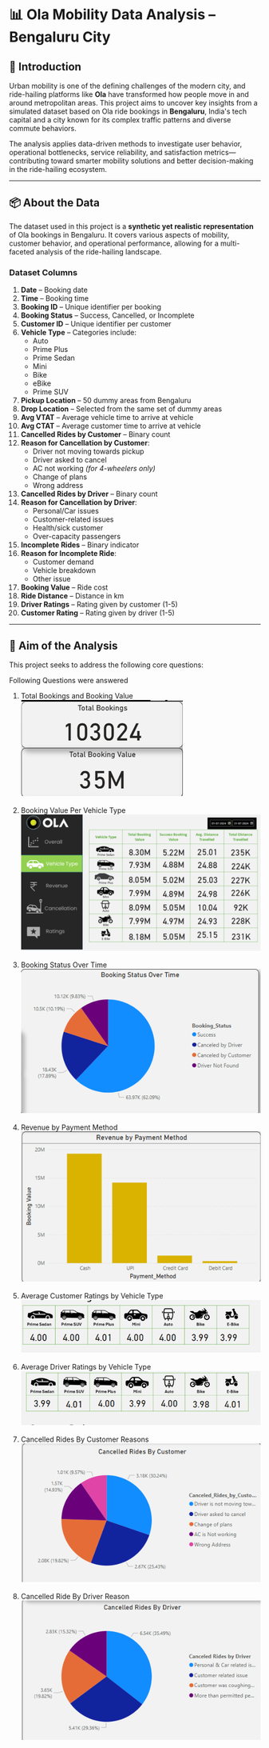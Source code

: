 # 📊 Ola Mobility Data Analysis – Bengaluru City

## 📝 Introduction

Urban mobility is one of the defining challenges of the modern city, and ride-hailing platforms like **Ola** have transformed how people move in and around metropolitan areas. This project aims to uncover key insights from a simulated dataset based on Ola ride bookings in **Bengaluru**, India's tech capital and a city known for its complex traffic patterns and diverse commute behaviors.

The analysis applies data-driven methods to investigate user behavior, operational bottlenecks, service reliability, and satisfaction metrics—contributing toward smarter mobility solutions and better decision-making in the ride-hailing ecosystem.

---

## 📦 About the Data

The dataset used in this project is a **synthetic yet realistic representation** of Ola bookings in Bengaluru. It covers various aspects of mobility, customer behavior, and operational performance, allowing for a multi-faceted analysis of the ride-hailing landscape.

### Dataset Columns

1. **Date** – Booking date  
2. **Time** – Booking time  
3. **Booking ID** – Unique identifier per booking  
4. **Booking Status** – Success, Cancelled, or Incomplete  
5. **Customer ID** – Unique identifier per customer  
6. **Vehicle Type** – Categories include:  
   - Auto  
   - Prime Plus  
   - Prime Sedan  
   - Mini  
   - Bike  
   - eBike  
   - Prime SUV  
7. **Pickup Location** – 50 dummy areas from Bengaluru  
8. **Drop Location** – Selected from the same set of dummy areas  
9. **Avg VTAT** – Average vehicle time to arrive at vehicle  
10. **Avg CTAT** – Average customer time to arrive at vehicle  
11. **Cancelled Rides by Customer** – Binary count  
12. **Reason for Cancellation by Customer**:  
    - Driver not moving towards pickup  
    - Driver asked to cancel  
    - AC not working *(for 4-wheelers only)*  
    - Change of plans  
    - Wrong address  
13. **Cancelled Rides by Driver** – Binary count  
14. **Reason for Cancellation by Driver**:  
    - Personal/Car issues  
    - Customer-related issues  
    - Health/sick customer  
    - Over-capacity passengers  
15. **Incomplete Rides** – Binary indicator  
16. **Reason for Incomplete Ride**:  
    - Customer demand  
    - Vehicle breakdown  
    - Other issue  
17. **Booking Value** – Ride cost  
18. **Ride Distance** – Distance in km  
19. **Driver Ratings** – Rating given by customer (1-5)  
20. **Customer Rating** – Rating given by driver (1-5)

---

## 🎯 Aim of the Analysis

This project seeks to address the following core questions:


Following Questions were answered

1. Total Bookings and Booking Value ![Booking Dashboard](Images/Booking%20value.png) <br><br>
2. Booking Value Per Vehicle Type ![Booking Dashboard](Images/Booking%20Value%20Per%20Vehicle%20Type.png) <br><br>
3. Booking Status Over Time ![Booking Dashboard](Images/pie.png) <br><br>
4. Revenue by Payment Method ![Booking Dashboard](Images/payment%20method.png) <br><br>
5. Average Customer Ratings by Vehicle Type ![Booking Dashboard](Images/Customer%20Rating%20for%20Each%20Vehhicle%20Type.png) <br><br>
6. Average Driver Ratings by Vehicle Type ![Booking Dashboard](Images/Driver%20Rating.png) <br><br>
7. Cancelled Rides By Customer Reasons ![Booking Dashboard](Images/cancellation%20reason-%20Customer.png) <br><br>
8. Cancelled Ride By Driver Reason ![Booking Dashboard](Images/cancellation%20reason-%20driver.png) <br><br>
